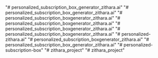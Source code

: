 "# personalized_subscription_box_generator_zithara.ai" 
"# personalized_subscription_box_generator_zithara.ai" 
"# personalized_subscription_boxgenerator_zithara.ai" 
"# personalized_subscription_boxgenerator_zithara.ai" 
"# personalized_subscription_boxgenerator_zithara.ai" 
"# personalized_subscription_boxgenerator_zithara.ai" 
"# personalized-zithara.ai" 
"# personalized_subscription_boxgenerator_zithara.ai" 
"# personalized_subscription_box_generator_zithara.ai" 
"# personalized-subscription-box" 
"# zithara_project" 
"# zithara_project" 
